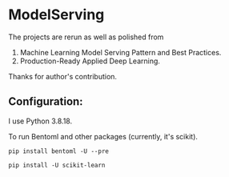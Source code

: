 # ModelServing

The projects are rerun as well as polished from 
1) Machine Learning Model Serving Pattern and Best Practices.
2) Production-Ready Applied Deep Learning.

Thanks for author's contribution.

## Configuration:

I use Python 3.8.18.

To run Bentoml and other packages (currently, it's scikit).

```
pip install bentoml -U --pre

pip install -U scikit-learn
```
